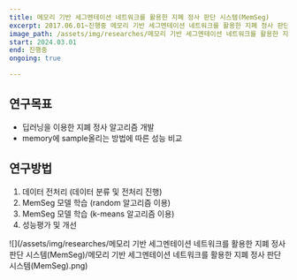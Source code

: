 ```yaml
---
title: 메모리 기반 세그멘테이션 네트워크를 활용한 지폐 정사 판단 시스템(MemSeg)
excerpt: 2017.06.01~진행중 메모리 기반 세그멘테이션 네트워크를 활용한 지폐 정사 판단 시스템(MemSeg), ATEC #연도 제목 기관
image_path: /assets/img/researches/메모리 기반 세그멘테이션 네트워크를 활용한 지폐 정사 판단 시스템(MemSeg)/메모리 기반 세그멘테이션 네트워크를 활용한 지폐 정사 판단 시스템(MemSeg).png #연구 제목
start: 2024.03.01
end: 진행중
ongoing: true

---
```


## 연구목표

- 딥러닝을 이용한 지폐 정사 알고리즘 개발
- memory에 sample올리는 방법에 따른 성능 비교


## 연구방법
1. 데이터 전처리
(데이터 분류 및 전처리 진행)
2. MemSeg 모델 학습
(random 알고리즘 이용)
3. MemSeg 모델 학습
(k-means 알고리즘 이용)
4. 성능평가 및 개선

![](/assets/img/researches/메모리 기반 세그멘테이션 네트워크를 활용한 지폐 정사 판단 시스템(MemSeg)/메모리 기반 세그멘테이션 네트워크를 활용한 지폐 정사 판단 시스템(MemSeg).png)
 

